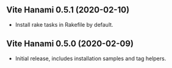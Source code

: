 ## Vite Hanami 0.5.1 (2020-02-10)

- Install rake tasks in Rakefile by default.

## Vite Hanami 0.5.0 (2020-02-09)

- Initial release, includes installation samples and tag helpers.
